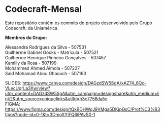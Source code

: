 # Codecraft-Mensal
Este repositório contém os commits do projeto desenvolvido pelo Grupo Codecraft, da Uniamérica.

**Membros do Grupo:** <br>

Alessandra Rodrigues da Silva - 507531 <br>
Guilherme Gabriel Gocks - Matrícula - 507521 <br>
Guilherme Henrique Pinheiro Gonçalves - 507457 <br>
Kamilly da Rosa - 507199 <br>
Mohammed Ahmed Almola - 507227 <br>
Said Mohamad Abou Ghaouch - 507163

SLIDES:
https://www.canva.com/design/DAGzdSW5SgA/xAZ74_6Qo-VLecUqrLa3Xw/view?utm_content=DAGzdSW5SgA&utm_campaign=designshare&utm_medium=link2&utm_source=uniquelinks&utlId=h3c7758da5e <br>
FIGMA: 
https://www.figma.com/design/tQxBDHWqJ9VMga5DKjpGsC/Prot%C3%B3tipos?node-id=0-1&t=3DmoXYIFQ6iPAvS0-1
